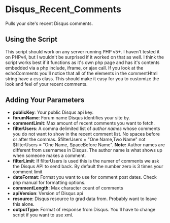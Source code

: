 Disqus_Recent_Comments
======================

Pulls your site's recent Disqus comments.

Using the Script
----------------

This script should work on any server running PHP v5+. I haven't tested it on PHPv4, but I wouldn't be surprised if it worked on that as well. I think the script works best if it functions as it's own php page and has it's contents embedded via a php include, iframe, or ajax call. If you look at the echoComments you'll notice that all of the elements in the commentHtml string have a css class. This should make it easy for you to customize the look and feel of your recent comments.

Adding Your Parameters
----------------------

- **publicKey**: Your public Disqus api key.
- **forumName**: Forum name Disqus identifies your site by.
- **commentLimit**: Max amount of recent comments you want to fetch.
- **filterUsers**: A comma delimited list of *author names* whose comments you do not want to show in the recent comment list. No spaces before or after the commas.  $filterUsers = "One Name,Two Name" not $filterUsers = "One Name, SpaceBefore Name". **Note:** Author names are different from usernames in Disqus. The author name is what shows up when someone makes a comment.
- **filterLimit**: If filterUsers is used this is the numer of comments we ask the Disqus API to send back. By default the number zero is 3 times your comment limit
- **dateFormat**: Format you want to use for comment post dates. Check php manual for formatting options.
- **commentLength**: Max character count of comments
- **apiVersion**: Version of Disqus api
- **resource**: Disqus resource to grad data from. Probably want to leave this alone.
- **outputType**: Format of response from Disqus. You'll have to change script if you want to use xml.
